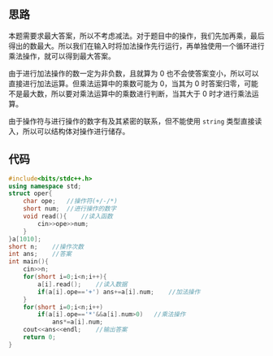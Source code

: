 ## 思路
本题需要求最大答案，所以不考虑减法。对于题目中的操作，我们先加再乘，最后得出的数最大。所以我们在输入时将加法操作先行运行，再单独使用一个循环进行乘法操作，就可以得到最大答案。

由于进行加法操作的数一定为非负数，且就算为 $0$ 也不会使答案变小，所以可以直接进行加法运算。但乘法运算中的乘数可能为 $0$，当其为 $0$ 时答案归零，可能不是最大数，所以要对乘法运算中的乘数进行判断，当其大于 $0$ 时才进行乘法运算。

由于操作符与进行操作的数字有及其紧密的联系，但不能使用 ```string```
 类型直接读入，所以可以结构体对操作进行储存。

## 代码
```cpp
#include<bits/stdc++.h>
using namespace std;
struct oper{
	char ope;	//操作符(+/-/*) 
	short num;	//进行操作的数字 
	void read(){	//读入函数 
		cin>>ope>>num;
	}
}a[1010];
short n;	//操作次数 
int ans;	//答案 
int main(){
	cin>>n;
	for(short i=0;i<n;i++){ 
		a[i].read();	//读入数据 
		if(a[i].ope=='+') ans+=a[i].num;	//加法操作 
	}
	for(short i=0;i<n;i++)
		if(a[i].ope=='*'&&a[i].num>0)	//乘法操作 
			ans*=a[i].num;
	cout<<ans<<endl;	//输出答案 
	return 0;
}
```
